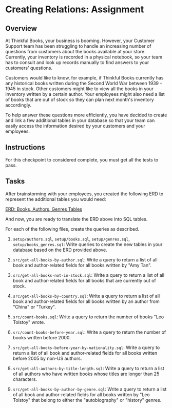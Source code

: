 # Creating Relations: Assignment

## Overview

At Thinkful Books, your business is booming. However, your Customer Support team has been struggling to handle an increasing number of questions from customers about the books available at your store. Currently, your inventory is recorded in a physical notebook, so your team has to consult and look up records manually to find answers to your customers' questions.

Customers would like to know, for example, if Thinkful Books currently has any historical books written during the Second World War between 1939 - 1945 in stock. Other customers might like to view all the books in your inventory written by a certain author. Your employees might also need a list of books that are out of stock so they can plan next month's inventory accordingly.

To help answer these questions more efficiently, you have decided to create and link a few additional tables in your database so that your team can easily access the information desired by your customers and your employees.

## Instructions

For this checkpoint to considered complete, you must get all the tests to pass.

## Tasks

After brainstorming with your employees, you created the following ERD to represent the additional tables you would need:

[ERD: Books, Authors, Genres Tables](https://github.com/BrianHook1183/Creating-relations_PostgreSql_Capstone-Assignment/blob/89dc23daf00539e1f15e93aee09d2ba93d22c477/books-authors-genres-erd.png)

And now, you are ready to translate the ERD above into SQL tables.

For each of the following files, create the queries as described.

1. `setup/authors.sql`, `setup/books.sql`, `setup/genres.sql`, `setup/books_genres.sql`: Write queries to create the new tables in your database based on the ERD provided above.

2. `src/get-all-books-by-author.sql`: Write a query to return a list of all book and author-related fields for all books written by "Amy Tan".

3. `src/get-all-books-not-in-stock.sql`: Write a query to return a list of all book and author-related fields for all books that are currently out of stock.

4. `src/get-all-books-by-country.sql`: Write a query to return a list of all book and author-related fields for all books written by an author from "China" or "Turkey".

5. `src/count-books.sql`: Write a query to return the number of books "Leo Tolstoy" wrote.

6. `src/count-books-before-year.sql`: Write a query to return the number of books written before 2000.

7. `src/get-all-books-before-year-by-nationality.sql`: Write a query to return a list of all book and author-related fields for all books written before 2005 by non-US authors.

8. `src/get-all-authors-by-title-length.sql`: Write a query to return a list of all authors who have written books whose titles are longer than 25 characters.

9. `src/get-all-books-by-author-by-genre.sql`: Write a query to return a list of all book and author-related fields for all books written by "Leo Tolstoy" that belong to either the "autobiography" or "history" genres.
